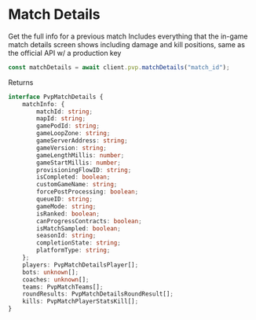 # Match Details

Get the full info for a previous match
Includes everything that the in-game match details screen shows including damage and kill positions, same as the official API w/ a production key

```js
const matchDetails = await client.pvp.matchDetails("match_id");
```

Returns
```ts
interface PvpMatchDetails {
    matchInfo: {
        matchId: string;
        mapId: string;
        gamePodId: string;
        gameLoopZone: string;
        gameServerAddress: string;
        gameVersion: string;
        gameLengthMillis: number;
        gameStartMillis: number;
        provisioningFlowID: string;
        isCompleted: boolean;
        customGameName: string;
        forcePostProcessing: boolean;
        queueID: string;
        gameMode: string;
        isRanked: boolean;
        canProgressContracts: boolean;
        isMatchSampled: boolean;
        seasonId: string;
        completionState: string;
        platformType: string;
    };
    players: PvpMatchDetailsPlayer[];
    bots: unknown[];
    coaches: unknown[];
    teams: PvpMatchTeams[];
    roundResults: PvpMatchDetailsRoundResult[];
    kills: PvpMatchPlayerStatsKill[];
}
```